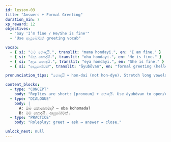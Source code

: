 ```yaml
---
id: lesson-03
title: "Answers + Formal Greeting"
duration_min: 7
xp_reward: 12
objectives:
  - "Say 'I’m fine / He/She is fine'"
  - "Use ආයුබෝවන් greeting vocab"

vocab:
  - { si: "මම හොඳයි.", translit: "mama hondayi.", en: "I am fine." }
  - { si: "ඔහු හොඳයි.", translit: "ohu hondayi.", en: "He is fine." }
  - { si: "ඇය හොඳයි.", translit: "eya hondayi.", en: "She is fine." }
  - { si: "ආයුබෝවන්", translit: "āyubōvan", en: "formal greeting (hello)" }

pronunciation_tips: "හොඳයි ≈ hon-dai (not hon-dye). Stretch long vowels: oyā, āyu-bō-van."

content_blocks:
  - type: "CONCEPT"
    body: "Replies are short: [pronoun] + හොඳයි. Use āyubōvan to open/close formally."
  - type: "DIALOGUE"
    body: |
      A: ඔබ කොහොමද? — oba kohomada?  
      B: මම හොඳයි. ආයුබෝවන්.
  - type: "PRACTICE"
    body: "Roleplay: greet → ask → answer → close."

unlock_next: null
---
```

